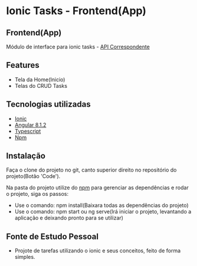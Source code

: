 # Ionic Tasks - Frontend(App)

## Frontend(App)
Módulo de interface para ionic tasks -  [API Correspondente](https://github.com/felipe11dias/tasks-api)

## Features
- Tela da Home(Inicio)
- Telas do CRUD Tasks

## Tecnologias utilizadas
- [Ionic](https://ionicframework.com/)
- [Angular 8.1.2](https://angular.io/)
- [Typescript](https://www.typescriptlang.org/)
- [Npm](https://www.npmjs.com/)

## Instalação
Faça o clone do projeto no git, canto superior direito no repositório do projeto(Botão 'Code').

Na pasta do projeto utilize do [npm](https://www.npmjs.com/) para gerenciar as dependências e rodar o projeto, siga os passos:
- Use o comando: npm install(Baixara todas as dependências do projeto)
- Use o comando: npm start ou ng serve(Irá iniciar o projeto, levantando a aplicação e deixando pronto para se utilizar)

## Fonte de Estudo Pessoal
- Projote de tarefas utilizando o ionic e seus conceitos, feito de forma simples.
